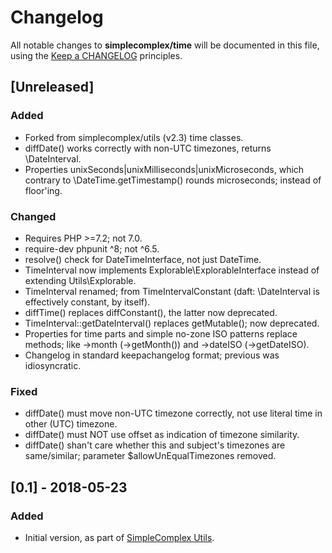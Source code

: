 # Changelog

All notable changes to **simplecomplex/time** will be documented in this file,
using the [Keep a CHANGELOG](https://keepachangelog.com/) principles.


## [Unreleased]

### Added
* Forked from simplecomplex/utils (v2.3) time classes.
* diffDate() works correctly with non-UTC timezones, returns \DateInterval.
* Properties unixSeconds|unixMilliseconds|unixMicroseconds, which contrary
to \DateTime.getTimestamp() rounds microseconds; instead of floor'ing.

### Changed
* Requires PHP >=7.2; not 7.0.
* require-dev phpunit ^8; not ^6.5.
* resolve() check for DateTimeInterface, not just DateTime.
* TimeInterval now implements Explorable\ExplorableInterface instead of
extending Utils\Explorable.
* TimeInterval renamed; from TimeIntervalConstant (daft: \DateInterval is
effectively constant, by itself).
* diffTime() replaces diffConstant(), the latter now deprecated.
* TimeInterval::getDateInterval() replaces getMutable(); now deprecated.
* Properties for time parts and simple no-zone ISO patterns replace methods;
like ->month (->getMonth()) and ->dateISO (->getDateISO).
* Changelog in standard keepachangelog format; previous was idiosyncratic.

### Fixed
* diffDate() must move non-UTC timezone correctly, not use literal time in other
(UTC) timezone.
* diffDate() must NOT use offset as indication of timezone similarity.
* diffDate() shan't care whether this and subject's timezones are same/similar;
parameter $allowUnEqualTimezones removed.


## [0.1] - 2018-05-23

### Added
* Initial version, as part of [SimpleComplex Utils](https://github.com/simplecomplex/php-utils).
